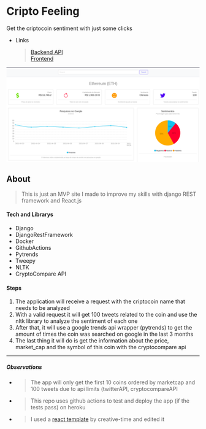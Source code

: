 # Cripto Feeling
Get the criptocoin sentiment with just some clicks

- Links
  > [Backend API](https://cripto-sentiment-api.herokuapp.com)<br>
  > [Frontend](https://cripto-sentiment-front.herokuapp.com)

![alt text](readme-images/cripto-sentiment-front.png "Front Page")

## About
> This is just an MVP site I made to improve my skills with django REST framework and React.js

#### Tech and Librarys
 - Django
 - DjangoRestFramework
 - Docker
 - GithubActions
 - Pytrends
 - Tweepy
 - NLTK
 - CryptoCompare API
 
#### Steps
1. The application will receive a request with the criptocoin name that needs to be analyzed
2. With a valid request it will get 100 tweets related to the coin and use the nltk library to analyze the sentiment of each one
3. After that, it will use a google trends api wrapper (pytrends) to get the amount of times the coin was searched on google in the last 3 months
4. The last thing it will do is get the information about the price, market_cap and the symbol of this coin with the cryptocompare api
------
##### Observations
- > The app will only get the first 10 coins ordered by marketcap and 100 tweets due to api limits (twitterAPI, cryptocompareAPI
- > This repo uses github actions to test and deploy the app (if the tests pass) on heroku
- > I used a [react template](https://www.creative-tim.com/product/light-bootstrap-dashboard-react) by creative-time and edited it
